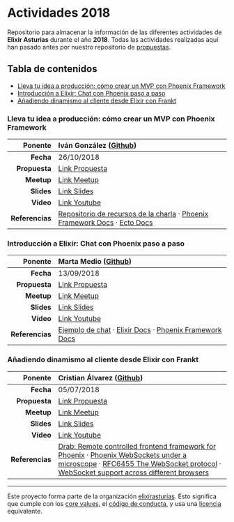 # Actividades 2018

Repositorio para almacenar la información de las diferentes actividades de **Elixir Asturias** durante el año **2018**.
Todas las actividades realizadas aquí han pasado antes por nuestro repositorio de [propuestas](https://github.com/elixirasturias/propuestas).

## Tabla de contenidos

* [Lleva tu idea a producción: cómo crear un MVP con Phoenix Framework](#lleva-tu-idea-a-producción-cómo-crear-un-mvp-con-phoenix-framework)
* [Introducción a Elixir: Chat con Phoenix paso a paso](#introducción-a-elixir-chat-con-phoenix-paso-a-paso)
* [Añadiendo dinamismo al cliente desde Elixir con Frankt](#añadiendo-dinamismo-al-cliente-desde-elixir-con-frankt)

### Lleva tu idea a producción: cómo crear un MVP con Phoenix Framework

| **Ponente** | Iván González ([Github](https://github.com/dreamingechoes)) |
|---:|:---|
| **Fecha** | 26/10/2018 |
| **Propuesta** | [Link Propuesta](https://github.com/elixirasturias/propuestas/issues/2) |
| **Meetup** | [Link Meetup](https://www.meetup.com/es-ES/Elixir-Asturias/events/255555094/) |
| **Slides** | [Link Slides](https://github.com/elixirasturias/actividades/raw/master/2018/files/slides/october/Create.an.mvp.with.phoenix.framework.pdf) |
| **Vídeo** | [Link Youtube](#) |
| **Referencias** | [Repositorio de recursos de la charla](https://github.com/dreamingechoes/create-an-mvp-with-phoenix-framework) · [Phoenix Framework Docs](https://hexdocs.pm/phoenix/Phoenix.html) · [Ecto Docs](https://hexdocs.pm/ecto/Ecto.html) |

### Introducción a Elixir: Chat con Phoenix paso a paso

| **Ponente** | Marta Medio ([Github](https://github.com/martamedio)) |
|---:|:---|
| **Fecha** | 13/09/2018 |
| **Propuesta** | [Link Propuesta](https://github.com/elixirasturias/propuestas/issues/3) |
| **Meetup** | [Link Meetup](https://www.meetup.com/Elixir-Asturias/events/254005415/) |
| **Slides** | [Link Slides](https://github.com/elixirasturias/actividades/raw/master/2018/files/slides/september/Introduccion.a.Elixir.chat.con.Phoenix.paso.a.paso.pdf) |
| **Vídeo** | [Link Youtube](#) |
| **Referencias** | [Ejemplo de chat](https://github.com/martamedio/Phoenix-Chat) · [Elixir Docs](https://elixir-lang.org/docs.html) · [Phoenix Framework Docs](https://hexdocs.pm/phoenix/Phoenix.html) |

### Añadiendo dinamismo al cliente desde Elixir con Frankt

| **Ponente** | Cristian Álvarez ([Github](https://github.com/belaustegui)) |
|---:|:---|
| **Fecha** | 05/07/2018 |
| **Propuesta** | [Link Propuesta](https://github.com/elixirasturias/propuestas/issues/1) |
| **Meetup** | [Link Meetup](https://www.meetup.com/Elixir-Asturias/events/252160802/) |
| **Slides** | [Link Slides](https://github.com/elixirasturias/actividades/raw/master/2018/files/slides/july/Dinamizando.el.cliente.con.Frankt.pdf) |
| **Vídeo** | [Link Youtube](https://www.youtube.com/watch?v=MwjKJjqOVKM) |
| **Referencias** | [Drab: Remote controlled frontend framework for Phoenix](https://github.com/grych/drab) · [Phoenix WebSockets under a microscope](https://zorbash.com/post/phoenix-websockets-under-a-microscope/) · [RFC6455 The WebSocket protocol](https://tools.ietf.org/html/rfc6455) · [WebSocket support across different browsers](https://caniuse.com/#feat=websockets) |

----------------------------

Este proyecto forma parte de la organización [elixirasturias](https://github.com/elixirasturias).
Esto significa que cumple con los [core values](https://github.com/elixirasturias/base/blob/master/files/VALUES.md), el [código de conducta](https://github.com/elixirasturias/base/blob/master/files/CODE_OF_CONDUCT.md), y usa una [licencia](https://github.com/elixirasturias/base/blob/master/files/LICENSE) equivalente.
